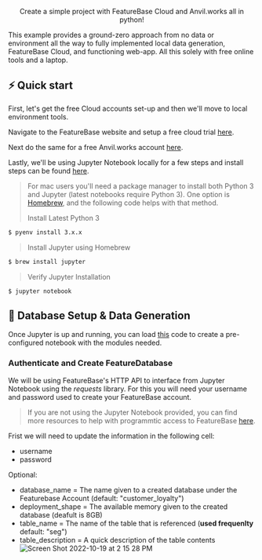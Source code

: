 </h1>
<p align="center">Create a simple project with FeatureBase Cloud and Anvil.works all in python! </p>

This example provides a ground-zero approach from no data or environment all the way to fully implemented local data generation, FeatureBase Cloud, and functioning web-app. All this solely with free online tools and a laptop. 

## ⚡️ Quick start

First, let's get the free Cloud accounts set-up and then we'll move to local environment tools. 

Navigate to the FeatureBase website and setup a free cloud trial [here](https://cloud.featurebase.com/signup).

Next do the same for a free Anvil.works account [here](https://anvil.works/).

Lastly, we'll be using Jupyter Notebook locally for a few steps and install steps can be found [here](https://jupyter.org/install).

  >For mac users you'll need a package manager to install both Python 3 and Jupyter (latest notebooks require Python 3). One option is [Homebrew](https://brew.sh/), and the following code helps with that method.
  > 
  > Install Latest Python 3
```bash
$ pyenv install 3.x.x
```
 > Install Jupyter using Homebrew 
 ```bash
$ brew install jupyter
```
 >Verify Jupyter Installation 
  ```bash
$ jupyter notebook
```
## 🚧  Database Setup & Data Generation

Once Jupyter is up and running, you can load [this](https://github.com/FeatureBaseDB/featurebase-examples/blob/main/simple-cloud-webapp/data-generation/jupyternotebook-example) code to create a pre-configured notebook with the modules needed. 


### Authenticate and Create FeatureDatabase

We will be using FeatureBase's HTTP API to interface from Jupyter Notebook using the *requests* library. For this you will need your username and password used to create your FeatureBase account. 

> If you are not using the Jupyter Notebook provided, you can find more resources to help with programmtic access to FeatureBase [here](https://docs.featurebase.com/setting-up-featurebase/cloud/programmaticaccess).

Frist we will need to update the information in the following cell:
- username
- password

Optional:
- database_name = The name given to a created database under the Featurebase Account (default: "customer_loyalty")
- deployment_shape = The available memory given to the created database (deafult is 8GB)
- table_name = The name of the table that is referenced (**used frequenlty** default: "seg")
- table_description = A quick description of the table contents
![Screen Shot 2022-10-19 at 2 15 28 PM](https://user-images.githubusercontent.com/75812579/196783421-602c482b-c57a-43b0-8e26-ef8505247e52.png)




